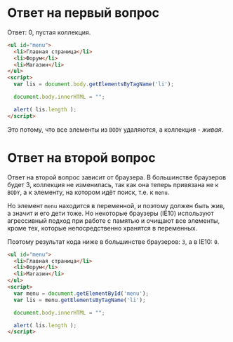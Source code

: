 # Ответ на первый вопрос

Ответ: 0, пустая коллекция.

```html run
<ul id="menu">
  <li>Главная страница</li>
  <li>Форум</li>
  <li>Магазин</li>
</ul>
<script>
  var lis = document.body.getElementsByTagName('li');

  document.body.innerHTML = "";

  alert( lis.length );
</script>
```

Это потому, что все элементы из `BODY` удаляются, а коллекция - *живая*.

# Ответ на второй вопрос

Ответ на второй вопрос зависит от браузера. В большинстве браузеров будет 3, коллекция не изменилась, так как она теперь привязана не к `BODY`, а к элементу, на котором идёт поиск, т.е. к `menu`.

Но элемент `menu` находится в переменной, и поэтому должен быть жив, а значит и его дети тоже. Но некоторые браузеры (IE10) используют агрессивный подход при работе с памятью и очищают все элементы, кроме тех, которые непосредственно хранятся в переменных.

Поэтому результат кода ниже в большинстве браузеров: `3`, а в IE10: `0`.

```html run
<ul id="menu">
  <li>Главная страница</li>
  <li>Форум</li>
  <li>Магазин</li>
</ul>
<script>
  var menu = document.getElementById('menu');
  var lis = menu.getElementsByTagName('li');

  document.body.innerHTML = "";

  alert( lis.length );
</script>
```

